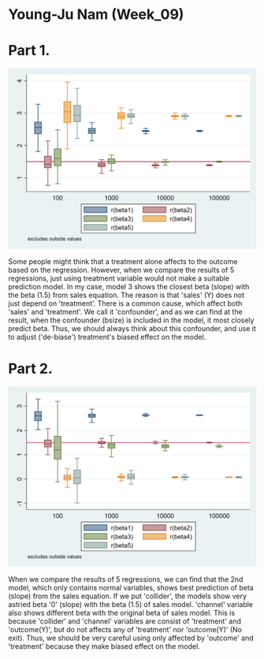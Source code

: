 # Young-Ju Nam (Week_09)


Part 1. 
===================

![part1](img\Part1_Graph.png)

Some people might think that a treatment alone affects to the outcome based on the regression. However, when we compare the results of 5 regressions, just using treatment variable would not make a suitable prediction model. In my case, model 3 shows the closest beta (slope) with the beta (1.5) from sales equation.  The reason is that 'sales' (Y) does not just depend on 'treatment'. There is a common cause, which affect both 'sales' and 'treatment'. We call it 'confounder', and as we can find at the result, when the confounder (bsize) is included in the model, it most closely predict beta. Thus, we should always think about this confounder, and use it to adjust ('de-biase') treatment's biased effect on the model.


Part 2.
===================

![part2](img\Part2_Graph.png)

When we compare the results of 5 regressions, we can find that the 2nd model, which only contains normal variables, shows best prediction of beta (slope) from the sales equation. If we put 'collider', the models show very astried beta '0' (slope) with the beta (1.5) of sales model. 'channel' variable also shows different beta with the original beta of sales model. This is because 'collider' and 'channel' variables are consist of 'treatment' and 'outcome(Y)', but do not affects any of 'treatment' nor 'outcome(Y)' (No exit). Thus, we should be very careful using only affected by 'outcome' and 'treatment' because they make biased effect on the model.